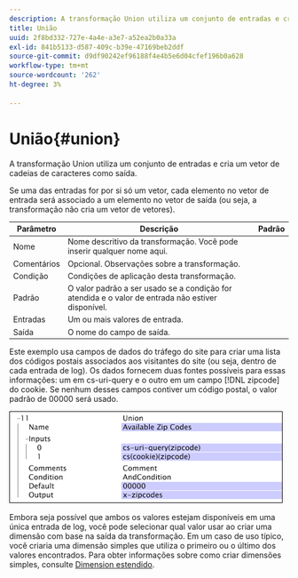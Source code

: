 ```yaml
---
description: A transformação Union utiliza um conjunto de entradas e cria um vetor de cadeias de caracteres como saída.
title: União
uuid: 2f8bd332-727e-4a4e-a3e7-a52ea2b0a33a
exl-id: 841b5133-d587-409c-b39e-47169beb2ddf
source-git-commit: d9df90242ef96188f4e4b5e6d04cfef196b0a628
workflow-type: tm+mt
source-wordcount: '262'
ht-degree: 3%

---
```


# União{#union}

A transformação Union utiliza um conjunto de entradas e cria um vetor de cadeias de caracteres como saída.

Se uma das entradas for por si só um vetor, cada elemento no vetor de entrada será associado a um elemento no vetor de saída (ou seja, a transformação não cria um vetor de vetores).

| Parâmetro | Descrição | Padrão |
|---|---|---|
| Nome | Nome descritivo da transformação. Você pode inserir qualquer nome aqui. |  |
| Comentários | Opcional. Observações sobre a transformação. |  |
| Condição | Condições de aplicação desta transformação. |  |
| Padrão | O valor padrão a ser usado se a condição for atendida e o valor de entrada não estiver disponível. |  |
| Entradas | Um ou mais valores de entrada. |  |
| Saída | O nome do campo de saída. |  |

Este exemplo usa campos de dados do tráfego do site para criar uma lista dos códigos postais associados aos visitantes do site (ou seja, dentro de cada entrada de log). Os dados fornecem duas fontes possíveis para essas informações: um em cs-uri-query e o outro em um campo [!DNL zipcode] do cookie. Se nenhum desses campos contiver um código postal, o valor padrão de 00000 será usado.

![](assets/cfg_TransformationType_Union.png)

Embora seja possível que ambos os valores estejam disponíveis em uma única entrada de log, você pode selecionar qual valor usar ao criar uma dimensão com base na saída da transformação. Em um caso de uso típico, você criaria uma dimensão simples que utiliza o primeiro ou o último dos valores encontrados. Para obter informações sobre como criar dimensões simples, consulte [Dimension estendido](../../../../../home/c-dataset-const-proc/c-ex-dim/c-abt-ex-dim.md).
